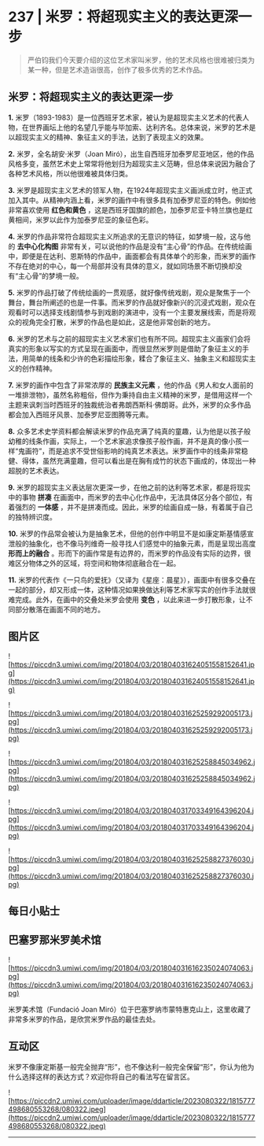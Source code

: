 # 237 | 米罗：将超现实主义的表达更深一步

> 严伯钧我们今天要介绍的这位艺术家叫米罗，他的艺术风格也很难被归类为某一种，但是艺术造诣很高，创作了极多优秀的艺术作品。

## 米罗：将超现实主义的表达更深一步

 **1.** 米罗（1893-1983）是一位西班牙艺术家，被认为是超现实主义艺术的代表人物，在世界画坛上他的名望几乎能与毕加索、达利齐名。总体来说，米罗的艺术是以超现实主义的精神、象征主义的手法，达到了表现主义的效果。

 **2.** 米罗，全名胡安·米罗（Joan Miró），出生自西班牙加泰罗尼亚地区，他的作品风格多变，虽然艺术史上常常将他划归为超现实主义范畴，但总体来说因为融合了各种艺术风格，所以他很难被具体归类。

 **3.** 米罗是超现实主义艺术的领军人物，在1924年超现实主义画派成立时，他正式加入其中。从精神内涵上看，米罗的画作中有很多具有加泰罗尼亚的特色。例如他非常喜欢使用 **红色和黄色** ，这是西班牙国旗的颜色，加泰罗尼亚卡特兰旗也是红黄相间，米罗以此作为加泰罗尼亚的象征色彩。

 **4.** 米罗的作品非常符合超现实主义所追求的无意识的特征，如梦境一般，这与他的 **去中心化构图** 非常有关，可以说他的作品是没有“主心骨”的作品。在传统绘画中，即便是在达利、恩斯特的作品中，画面都会有具体单个的形象，而米罗的画作不存在绝对的中心，每一个局部并没有具体的意义，就如同场景不断切换却没有“主心骨”的梦境一般。

 **5.** 米罗的作品打破了传统绘画的一贯观感，就好像传统戏剧，观众是聚焦于一个舞台，舞台所阐述的也是一件事。而米罗的作品就好像新兴的沉浸式戏剧，观众在观看时可以选择支线剧情参与到戏剧的演进中，没有一个主要发展线索，而是将观众的视角完全打散，米罗的作品也是如此，这是他非常创新的地方。

 **6.** 米罗的艺术与之前的超现实主义艺术家们也有所不同。超现实主义画家们会将真实的形象以写实的方式呈现在画面中，而很显然米罗则是借助了象征主义的手法，用简单的线条和少许的色彩描绘形象，糅合了象征主义、抽象主义和超现实主义的创作精神。

 **7.** 米罗的画作中包含了非常浓厚的 **民族主义元素** ，他的作品《男人和女人面前的一堆排泄物》，虽然名称粗俗，但作为秉持自由主义精神的米罗，是借用这样一个主题来讽刺当时西班牙的独裁统治者弗朗西斯科·佛朗哥。此外，米罗的众多作品都会加入西班牙风景、加泰罗尼亚图腾等元素。

 **8.** 众多艺术史学资料都会解读米罗的作品充满了纯真的童趣，认为他是以孩子般幼稚的线条作画，实际上，一个艺术家追求像孩子般作画，并不是真的像小孩一样“鬼画符”，而是追求不受世俗影响的纯真艺术表达。米罗画作中的线条非常稳健、得体，虽然充满童趣，但可以看出是在胸有成竹的状态下画成的，体现出一种超脱的艺术表达。

 **9.** 米罗的超现实主义表达层次更深一步，在他之前的达利等艺术家，都是将现实中的事物 **拼凑** 在画面中，而米罗的去中心化作品中，无法具体区分各个部位，有着强烈的 **一体感** ，并不是拼凑而成。因此，米罗的绘画自成一脉，有着属于自己的独特辨识度。

 **10.** 米罗的作品常会被认为是抽象艺术，但他的创作中明显不是如康定斯基情感宣泄般的抽象化，也不像马列维奇一般寻找人们感觉中的抽象元素，而是呈现出高度 **形而上的融合** 。形而下的画作常是有边界的，而米罗的作品没有实际的边界，很难区分物体之外的区域，将空间和物体彻底融合在一起。

 **11.** 米罗的代表作《一只鸟的爱抚》（又译为《星座：晨星》），画面中有很多交叠在一起的部分，却又形成一体，这种情况如果换做达利等艺术家写实的创作手法就很难完成。此外，在画中的交叠处米罗会使用 **变色** ，以此来进一步打散形象，让不同部分散落在画面不同的地方。

## 图片区

![https://piccdn3.umiwi.com/img/201804/03/201804031624051558152641.jpg](https://piccdn3.umiwi.com/img/201804/03/201804031624051558152641.jpg)

![https://piccdn3.umiwi.com/img/201804/03/201804031625259292005173.jpg](https://piccdn3.umiwi.com/img/201804/03/201804031625259292005173.jpg)

![https://piccdn3.umiwi.com/img/201804/03/201804031625258845034962.jpg](https://piccdn3.umiwi.com/img/201804/03/201804031625258845034962.jpg)

![https://piccdn3.umiwi.com/img/201804/03/201804031703349164396204.jpg](https://piccdn3.umiwi.com/img/201804/03/201804031703349164396204.jpg)

![https://piccdn3.umiwi.com/img/201804/03/201804031625258827376030.jpg](https://piccdn3.umiwi.com/img/201804/03/201804031625258827376030.jpg)

## 每日小贴士

## 巴塞罗那米罗美术馆

![https://piccdn3.umiwi.com/img/201804/03/201804031616235024074063.jpg](https://piccdn3.umiwi.com/img/201804/03/201804031616235024074063.jpg)

米罗美术馆（Fundació Joan Miró）位于巴塞罗纳市蒙特惠克山上，这里收藏了非常多米罗的作品，是欣赏米罗作品的最佳去处。

## 互动区

米罗不像康定斯基一般完全抛弃“形”，也不像达利一般完全保留“形”，你认为他为什么选择这样的表达方式？欢迎你将自己的看法写在留言区。

![https://piccdn2.umiwi.com/uploader/image/ddarticle/2023080322/1815777498680553268/080322.jpeg](https://piccdn2.umiwi.com/uploader/image/ddarticle/2023080322/1815777498680553268/080322.jpeg)

---
